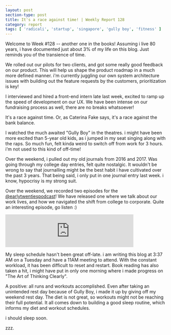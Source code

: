 ```yaml
---
layout: post
section-type: post
title: It's a race against time! | Weekly Report 128
category: report
tags: [ 'radicali', 'startup', 'singapore', 'gully boy', 'fitness' ]
---
```


Welcome to Week #128 -- another one in the books! Assuming i live 80 years, i have documented just about 3% of my life on this blog. Just reminds you of the transience of time.

We rolled out our pilots for two clients, and got some really good feedback on our product. This will help us shape the product roadmap in a much more defined manner. i'm currently juggling our own system architecture issues with building out the feature requests by the customers, prioritization is key! 

I interviewed and hired a front-end intern late last week, excited to ramp up the speed of development on our UX. We have been intense on our fundraising process as well, there are no breaks whatsoever! 

It's a race against time. Or, as Caterina Fake says, it's a race against the bank balance. 

I watched the much awaited "Gully Boy" in the theatres. i might have been more excited than 5-year old kids, as i jumped in my seat singing along with the raps. So much fun, felt kinda weird to switch off from work for 3 hours. i'm not used to this kind of off-time!

Over the weekend, i pulled out my old journals from 2016 and 2017. Was going through my college day entries, felt quite nostalgic. It wouldn't be wrong to say that journalling might be the best habit i have cultivated over the past 3 years. That being said, i only put in one journal entry last week. i know, hypocrisy is my strong suit.

Over the weekend, we recorded two episodes for the [@earlytwentiespodcast](https://www.instagram.com/earlytwentiespodcast/)! We have released one where we talk about our work lives, and how we navigated the shift from college to corporate. Quite an interesting episode, go listen :)

<iframe src="https://anchor.fm/earlytwenties/embed/episodes/Ep-9-One-third-of-our-lives--Jobs-e37o0d" height="102px" width="400px" frameborder="0" scrolling="no"></iframe>

My sleep schedule hasn't been great off-late. i am writing this blog at 3:37 AM on a Tuesday and have a 11AM meeting to attend. With the constant workload, it has been difficult to reset and restart. Book reading has also taken a hit, i might have put in only one morning where i made progress on "The Art of Thinking Clearly". 

A positive: all runs and workouts accomplished. Even after taking an unintended rest day because of Gully Boy, i made it up by giving off my weekend rest day. The diet is not great, so workouts might not be reaching their full potential. It all comes down to building a good sleep routine, which informs my diet and workout schedules. 

i should sleep soon. 

zzz.